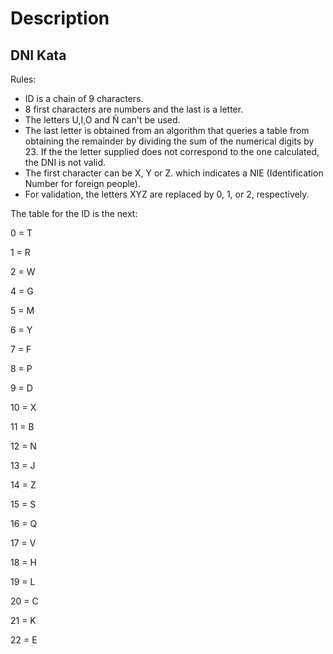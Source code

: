 # Description 

## DNI Kata 

Rules: 

- ID is a chain of 9 characters. 
- 8 first characters are numbers and the last is a letter.
- The letters U,I,O and Ñ can't be used.
- The last letter is obtained from an algorithm that queries a table from obtaining the remainder by dividing the sum of the numerical digits by 23. If the the letter supplied does not correspond to the one calculated, the DNI is not valid.
- The first character can be X, Y or Z. which indicates a NIE (Identification Number
for foreign people).
- For validation, the letters XYZ are replaced by 0, 1, or 2, respectively.

The table for the ID is the next: 

0 = T

1 = R

2 = W

4 = G

5 = M

6 = Y 

7 = F

8 = P

9 = D

10 = X

11 = B

12 = N

13 = J

14 = Z

15 = S

16 = Q

17 = V

18 = H

19 = L

20 = C

21 = K

22 = E



